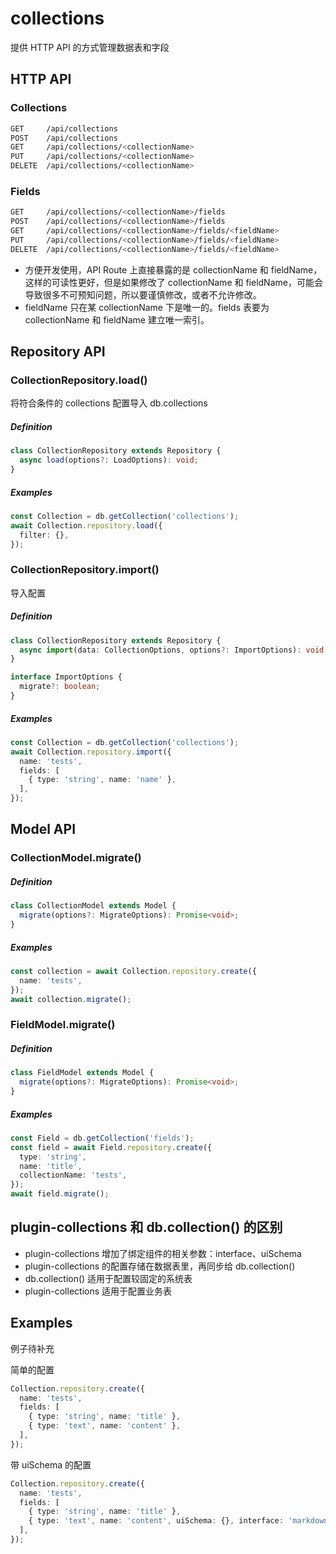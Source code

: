 # collections

提供 HTTP API 的方式管理数据表和字段

## HTTP API

### Collections

```bash
GET     /api/collections
POST    /api/collections
GET     /api/collections/<collectionName>
PUT     /api/collections/<collectionName>
DELETE  /api/collections/<collectionName>
```

### Fields

```bash
GET     /api/collections/<collectionName>/fields
POST    /api/collections/<collectionName>/fields
GET     /api/collections/<collectionName>/fields/<fieldName>
PUT     /api/collections/<collectionName>/fields/<fieldName>
DELETE  /api/collections/<collectionName>/fields/<fieldName>
```

<Alert title="注意">

- 方便开发使用，API Route 上直接暴露的是 collectionName 和 fieldName，这样的可读性更好，但是如果修改了 collectionName 和 fieldName，可能会导致很多不可预知问题，所以要谨慎修改，或者不允许修改。
- fieldName 只在某 collectionName 下是唯一的。fields 表要为 collectionName 和 fieldName 建立唯一索引。

</Alert>

## Repository API

### CollectionRepository.load()

将符合条件的 collections 配置导入 db.collections

##### Definition

```ts
class CollectionRepository extends Repository {
  async load(options?: LoadOptions): void;
}
```

##### Examples

```ts
const Collection = db.getCollection('collections');
await Collection.repository.load({
  filter: {},
});
```

### CollectionRepository.import()

导入配置

##### Definition

```ts
class CollectionRepository extends Repository {
  async import(data: CollectionOptions, options?: ImportOptions): void;
}

interface ImportOptions {
  migrate?: boolean;
}
```

##### Examples

```ts
const Collection = db.getCollection('collections');
await Collection.repository.import({
  name: 'tests',
  fields: [
    { type: 'string', name: 'name' },
  ],
});
```

## Model API

### CollectionModel.migrate()

##### Definition

```ts
class CollectionModel extends Model {
  migrate(options?: MigrateOptions): Promise<void>;
}
```

##### Examples

```ts
const collection = await Collection.repository.create({
  name: 'tests',
});
await collection.migrate();
```

### FieldModel.migrate()

##### Definition

```ts
class FieldModel extends Model {
  migrate(options?: MigrateOptions): Promise<void>;
}
```

##### Examples

```ts
const Field = db.getCollection('fields');
const field = await Field.repository.create({
  type: 'string',
  name: 'title',
  collectionName: 'tests',
});
await field.migrate();
```

## plugin-collections 和 db.collection() 的区别

- plugin-collections 增加了绑定组件的相关参数：interface、uiSchema
- plugin-collections 的配置存储在数据表里，再同步给 db.collection()
- db.collection() 适用于配置较固定的系统表
- plugin-collections 适用于配置业务表

## Examples

<Alert title="注意">
例子待补充
</Alert>

简单的配置

```ts
Collection.repository.create({
  name: 'tests',
  fields: [
    { type: 'string', name: 'title' },
    { type: 'text', name: 'content' },
  ],
});
```

带 uiSchema 的配置

```ts
Collection.repository.create({
  name: 'tests',
  fields: [
    { type: 'string', name: 'title' },
    { type: 'text', name: 'content', uiSchema: {}, interface: 'markdown' },
  ],
});
```
